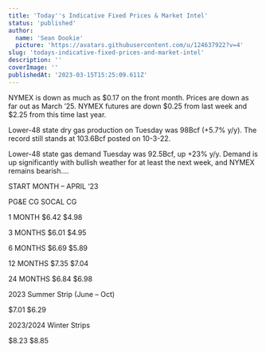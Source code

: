 ```yaml
---
title: 'Today''s Indicative Fixed Prices & Market Intel'
status: 'published'
author:
  name: 'Sean Dookie'
  picture: 'https://avatars.githubusercontent.com/u/124637922?v=4'
slug: 'todays-indicative-fixed-prices-and-market-intel'
description: ''
coverImage: ''
publishedAt: '2023-03-15T15:25:09.611Z'
---
```


NYMEX is down as much as $0.17 on the front month. Prices are down as far out as March ’25. NYMEX futures are down $0.25 from last week and $2.25 from this time last year.

Lower-48 state dry gas production on Tuesday was 98Bcf (+5.7% y/y). The record still stands at 103.6Bcf posted on 10-3-22.

Lower-48 state gas demand Tuesday was 92.5Bcf, up +23% y/y. Demand is up significantly with bullish weather for at least the next week, and NYMEX remains bearish….

START MONTH – APRIL ‘23

PG&E CG SOCAL CG

1 MONTH $6.42 $4.98

3 MONTHS $6.01 $4.95

6 MONTHS $6.69 $5.89

12 MONTHS $7.35 $7.04

24 MONTHS $6.84 $6.98

2023 Summer Strip (June – Oct)

$7.01 $6.29

2023/2024 Winter Strips

$8.23 $8.85

